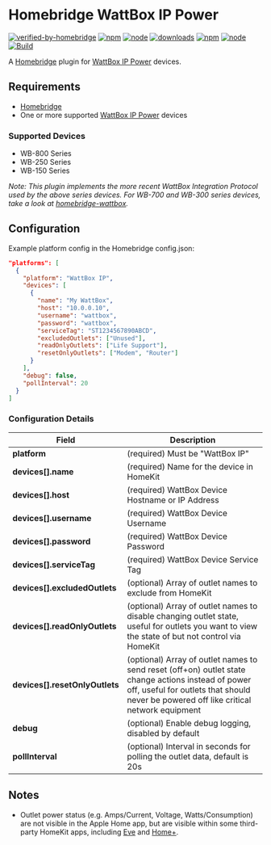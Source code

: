 # Homebridge WattBox IP Power

[![verified-by-homebridge](https://badgen.net/badge/homebridge/verified/purple)](https://github.com/homebridge/homebridge/wiki/Verified-Plugins)
[![npm](https://badgen.net/npm/v/homebridge-wattbox-ip)](https://www.npmjs.com/package/homebridge-wattbox-ip)
[![node](https://badgen.net/npm/node/homebridge-wattbox-ip)](https://www.npmjs.com/package/homebridge-wattbox-ip)
[![downloads](https://badgen.net/npm/dt/homebridge-wattbox-ip)](https://www.npmjs.com/package/homebridge-wattbox-ip)
[![npm](https://badgen.net/npm/v/homebridge-wattbox-ip/alpha)](https://www.npmjs.com/package/homebridge-wattbox-ip/v/alpha)
[![node](https://badgen.net/npm/node/homebridge-wattbox-ip/alpha)](https://www.npmjs.com/package/homebridge-wattbox-ip/v/alpha)
[![Build](https://github.com/michaelahern/homebridge-wattbox-ip/actions/workflows/build.yml/badge.svg)](https://github.com/michaelahern/homebridge-wattbox-ip/actions/workflows/build.yml)

A [Homebridge](https://homebridge.io) plugin for [WattBox IP Power](https://www.snapav.com/shop/en/snapav/wattbox-ip-power) devices.

## Requirements

- [Homebridge](https://homebridge.io/)
- One or more supported [WattBox IP Power](https://www.snapav.com/shop/en/snapav/wattbox-ip-power) devices

### Supported Devices

- WB-800 Series
- WB-250 Series
- WB-150 Series

_Note: This plugin implements the more recent WattBox Integration Protocol used by the above series devices. For WB-700 and WB-300 series devices, take a look at [homebridge-wattbox](https://github.com/derek-miller/homebridge-wattbox)._

## Configuration

Example platform config in the Homebridge config.json:

```json
"platforms": [
  {
    "platform": "WattBox IP",
    "devices": [
      {
        "name": "My WattBox",
        "host": "10.0.0.10",
        "username": "wattbox",
        "password": "wattbox",
        "serviceTag": "ST1234567890ABCD",
        "excludedOutlets": ["Unused"],
        "readOnlyOutlets": ["Life Support"],
        "resetOnlyOutlets": ["Modem", "Router"]
      }
    ],
    "debug": false,
    "pollInterval": 20
  }
]
```

### Configuration Details

Field           	             | Description
-------------------------------|------------
**platform**   	               | (required) Must be "WattBox IP"
**devices[].name**	           | (required) Name for the device in HomeKit
**devices[].host**			       | (required) WattBox Device Hostname or IP Address
**devices[].username**	       | (required) WattBox Device Username
**devices[].password**	       | (required) WattBox Device Password
**devices[].serviceTag**	     | (required) WattBox Device Service Tag
**devices[].excludedOutlets**  | (optional) Array of outlet names to exclude from HomeKit
**devices[].readOnlyOutlets**  | (optional) Array of outlet names to disable changing outlet state, useful for outlets you want to view the state of but not control via HomeKit
**devices[].resetOnlyOutlets** | (optional) Array of outlet names to send reset (off+on) outlet state change actions instead of power off, useful for outlets that should never be powered off like critical network equipment
**debug**                      | (optional) Enable debug logging, disabled by default
**pollInterval**	             | (optional) Interval in seconds for polling the outlet data, default is 20s

## Notes

 * Outlet power status (e.g. Amps/Current, Voltage, Watts/Consumption) are not visible in the Apple Home app, but are visible within some third-party HomeKit apps, including [Eve](https://www.evehome.com/en-us/eve-app) and [Home+](https://hochgatterer.me/home+/).
